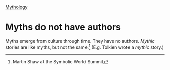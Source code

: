 [Mythology](Mythology)

# Myths do not have authors

Myths emerge from culture through time. They have no authors. *Mythic* stories are like myths, but not the same.[^1] (E.g. Tolkien wrote a *mythic* story.)

[^1]: Martin Shaw at the Symbolic World Summit
